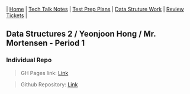 | [Home](docs/README.md) | [Tech Talk Notes](GH%20Pages%20Nav/Tech%20Talk%20Notes) | [Test Prep Plans](GH%20Pages%20Nav/Test%20Prep%20Plans) | [Data Struture Work](GH%20Pages%20Nav/Data%20Structure%20Work) | [Review Tickets](GH%20Pages%20Nav/Review%20Tickets) |

## Data Structures 2 / Yeonjoon Hong / Mr. Mortensen - Period 1
### Individual Repo
> GH Pages link: [Link](https://yeonjoonhong.github.io/Data-Structures-2/)

> Github Repository: [Link](https://github.com/yeonjoonhong/Data-Structures-2)
